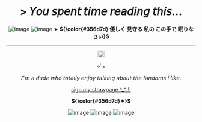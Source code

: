 <h1 align="center"> > 𝘠𝘰𝘶 𝘴𝘱𝘦𝘯𝘵 𝘵𝘪𝘮𝘦 𝘳𝘦𝘢𝘥𝘪𝘯𝘨 𝘵𝘩𝘪𝘴...
</h1>

<div align="center">

![image](https://files.catbox.moe/1xt97x.gif)
![image](https://files.catbox.moe/2dhelz.png)
➤
<strong>${\color{#356d7d} 優しく 見守る 私の この手で 眠りなさい}$</strong>
</div>

----

<div align="center">

<img width="18" src="https://i.postimg.cc/8CKKnRxT/xoei0d.gif">
</div>

<div align="center">

⊹ ࣪ ˖

𝘐'𝘮 𝘢 𝘥𝘶𝘥𝘦 𝘸𝘩𝘰 𝘵𝘰𝘵𝘢𝘭𝘭𝘺 𝘦𝘯𝘫𝘰𝘺 𝘵𝘢𝘭𝘬𝘪𝘯𝘨 𝘢𝘣𝘰𝘶𝘵 𝘵𝘩𝘦 𝘧𝘢𝘯𝘥𝘰𝘮𝘴 𝘪 𝘭𝘪𝘬𝘦.
</div>

<p align="center"> 
<a href="https://greydeepness.straw.page/">sign my strawpage ^_^ !!</a>
</p>

<div align="center">

<strong>${\color{#356d7d}✦}$</strong>
</div>

<div align="center">

![image](https://files.catbox.moe/7sxcol.gif)
![image](https://files.catbox.moe/7zex6u.png)
![image](https://files.catbox.moe/ah06yd.png)
</div>
